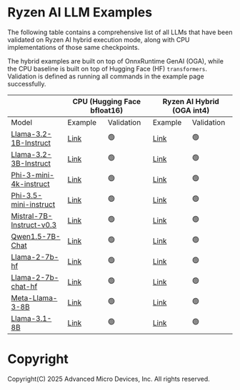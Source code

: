 # Ryzen AI LLM Examples

The following table contains a comprehensive list of all LLMs that have been validated on Ryzen AI hybrid execution mode, along with CPU implementations of those same checkpoints. 

The hybrid examples are built on top of OnnxRuntime GenAI (OGA), while the CPU baseline is built on top of Hugging Face (HF) ``transformers``. Validation is defined as running all commands in the example page successfully.

<table class="tg"><thead>
  <tr>
    <th class="tg-invis"></th>
    <th class="tg-top" colspan="2">CPU (Hugging Face bfloat16)</th>
    <th class="tg-top" colspan="2">Ryzen AI Hybrid (OGA int4)</th>
  </tr></thead>
<tbody>
  <tr>
    <td class="tg-heading">Model</td>
    <td class="tg-heading">Example</td>
    <td class="tg-heading">Validation</td>
    <td class="tg-heading">Example</td>
    <td class="tg-heading">Validation</td>
  </tr>
  <tr>
        <td class="tg-cell-nowrap"><a href="https://huggingface.co/meta-llama/Llama-3.2-1B-Instruct">Llama-3.2-1B-Instruct</a></td><!--Model-->
        <td class="tg-cell"><a href="cpu/Llama_3_2_1B_Instruct.md">Link</a></td><!--cpu Example-->
    <td class="tg-cell">🟢</td><!--cpu validation-->
    <td class="tg-cell"><a href="hybrid/Llama_3_2_1B_Instruct.md">Link</a></td><!--hybrid Example-->
    <td class="tg-cell">🟢</td><!--hybrid validation-->
  </tr><tr>
        <td class="tg-cell-nowrap"><a href="https://huggingface.co/meta-llama/Llama-3.2-3B-Instruct">Llama-3.2-3B-Instruct</a></td><!--Model-->
        <td class="tg-cell"><a href="cpu/Llama_3_2_3B_Instruct.md">Link</a></td><!--cpu Example-->
    <td class="tg-cell">🟢</td><!--cpu validation-->
    <td class="tg-cell"><a href="hybrid/Llama_3_2_3B_Instruct.md">Link</a></td><!--hybrid Example-->
    <td class="tg-cell">🟢</td><!--hybrid validation-->
  </tr><tr>
        <td class="tg-cell-nowrap"><a href="https://huggingface.co/microsoft/Phi-3-mini-4k-instruct">Phi-3-mini-4k-instruct</a></td><!--Model-->
        <td class="tg-cell"><a href="cpu/Phi_3_mini_4k_instruct.md">Link</a></td><!--cpu Example-->
    <td class="tg-cell">🟢</td><!--cpu validation-->
    <td class="tg-cell"><a href="hybrid/Phi_3_mini_4k_instruct.md">Link</a></td><!--hybrid Example-->
    <td class="tg-cell">🟢</td><!--hybrid validation-->
  </tr><tr>
        <td class="tg-cell-nowrap"><a href="https://huggingface.co/microsoft/Phi-3.5-mini-instruct">Phi-3.5-mini-instruct</a></td><!--Model-->
        <td class="tg-cell"><a href="cpu/Phi_3_5_mini_instruct.md">Link</a></td><!--cpu Example-->
    <td class="tg-cell">🟢</td><!--cpu validation-->
    <td class="tg-cell"><a href="hybrid/Phi_3_5_mini_instruct.md">Link</a></td><!--hybrid Example-->
    <td class="tg-cell">🟢</td><!--hybrid validation-->
  </tr><tr>
        <td class="tg-cell-nowrap"><a href="https://huggingface.co/mistralai/Mistral-7B-Instruct-v0.3">Mistral-7B-Instruct-v0.3</a></td><!--Model-->
        <td class="tg-cell"><a href="cpu/Mistral_7B_Instruct_v0_3.md">Link</a></td><!--cpu Example-->
    <td class="tg-cell">🟢</td><!--cpu validation-->
    <td class="tg-cell"><a href="hybrid/Mistral_7B_Instruct_v0_3.md">Link</a></td><!--hybrid Example-->
    <td class="tg-cell">🟢</td><!--hybrid validation-->
  </tr><tr>
        <td class="tg-cell-nowrap"><a href="https://huggingface.co/Qwen/Qwen1.5-7B-Chat">Qwen1.5-7B-Chat</a></td><!--Model-->
        <td class="tg-cell"><a href="cpu/Qwen1_5_7B_Chat.md">Link</a></td><!--cpu Example-->
    <td class="tg-cell">🟢</td><!--cpu validation-->
    <td class="tg-cell"><a href="hybrid/Qwen1_5_7B_Chat.md">Link</a></td><!--hybrid Example-->
    <td class="tg-cell">🟢</td><!--hybrid validation-->
  </tr><tr>
        <td class="tg-cell-nowrap"><a href="https://huggingface.co/meta-llama/Llama-2-7b-hf">Llama-2-7b-hf</a></td><!--Model-->
        <td class="tg-cell"><a href="cpu/Llama_2_7b_hf.md">Link</a></td><!--cpu Example-->
    <td class="tg-cell">🟢</td><!--cpu validation-->
    <td class="tg-cell"><a href="hybrid/Llama_2_7b_hf.md">Link</a></td><!--hybrid Example-->
    <td class="tg-cell">🟢</td><!--hybrid validation-->
  </tr><tr>
        <td class="tg-cell-nowrap"><a href="https://huggingface.co/meta-llama/Llama-2-7b-chat-hf">Llama-2-7b-chat-hf</a></td><!--Model-->
        <td class="tg-cell"><a href="cpu/Llama_2_7b_chat_hf.md">Link</a></td><!--cpu Example-->
    <td class="tg-cell">🟢</td><!--cpu validation-->
    <td class="tg-cell"><a href="hybrid/Llama_2_7b_chat_hf.md">Link</a></td><!--hybrid Example-->
    <td class="tg-cell">🟢</td><!--hybrid validation-->
  </tr><tr>
        <td class="tg-cell-nowrap"><a href="https://huggingface.co/meta-llama/Meta-Llama-3-8B">Meta-Llama-3-8B</a></td><!--Model-->
        <td class="tg-cell"><a href="cpu/Meta_Llama_3_8B.md">Link</a></td><!--cpu Example-->
    <td class="tg-cell">🟢</td><!--cpu validation-->
    <td class="tg-cell"><a href="hybrid/Meta_Llama_3_8B.md">Link</a></td><!--hybrid Example-->
    <td class="tg-cell">🟢</td><!--hybrid validation-->
  </tr><tr>
        <td class="tg-cell-nowrap"><a href="https://huggingface.co/meta-llama/Llama-3.1-8B">Llama-3.1-8B</a></td><!--Model-->
        <td class="tg-cell"><a href="cpu/Llama_3_1_8B.md">Link</a></td><!--cpu Example-->
    <td class="tg-cell">🟢</td><!--cpu validation-->
    <td class="tg-cell"><a href="hybrid/Llama_3_1_8B.md">Link</a></td><!--hybrid Example-->
    <td class="tg-cell">🟢</td><!--hybrid validation-->
  </tr>
</tbody></table>

# Copyright

Copyright(C) 2025 Advanced Micro Devices, Inc. All rights reserved.
